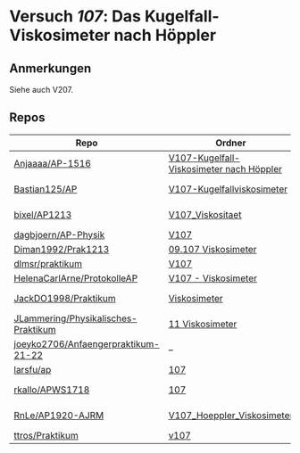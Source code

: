 # Versuch *107*: Das Kugelfall-Viskosimeter nach Höppler

## Anmerkungen
Siehe auch V207.

## Repos

|                                       Repo                                       |                                                                   Ordner                                                                    |                                                                                                                                                PDFs                                                                                                                                                 |
|----------------------------------------------------------------------------------|---------------------------------------------------------------------------------------------------------------------------------------------|-----------------------------------------------------------------------------------------------------------------------------------------------------------------------------------------------------------------------------------------------------------------------------------------------------|
|[Anjaaaa/AP-1516](../repo/Anjaaaa/AP-1516)                                        |[V107-Kugelfall-Viskosimeter nach Höppler](https://github.com/anjabeck/AP-1516/tree/master/V107-Kugelfall-Viskosimeter%20nach%20H%C3%B6ppler)|[Protokoll.pdf](https://docs.google.com/viewer?url=https://raw.githubusercontent.com/Anjaaaa/AP-1516/master/V107-Kugelfall-Viskosimeter%20nach%20H%C3%B6ppler/Protokoll.pdf)                                                                                                                         |
|[Bastian125/AP](../repo/Bastian125/AP)                                            |[V107-Kugelfallviskosimeter](https://github.com/Bastian125/AP/tree/master/V107-Kugelfallviskosimeter)                                        |[107 - Kugelfallviskosimeter.pdf](https://docs.google.com/viewer?url=https://raw.githubusercontent.com/Bastian125/AP/master/Versuche/107%20-%20Kugelfallviskosimeter.pdf)                                                                                                                            |
|[bixel/AP1213](../repo/bixel/AP1213)                                              |[V107_Viskositaet](https://github.com/bixel/AP1213/tree/master/V107_Viskositaet)                                                             |[00_protokoll.pdf](https://docs.google.com/viewer?url=https://raw.githubusercontent.com/bixel/AP1213/master/V107_Viskositaet/00_protokoll.pdf)<br/>[anleitung_V107.pdf](https://docs.google.com/viewer?url=https://raw.githubusercontent.com/bixel/AP1213/master/V107_Viskositaet/anleitung_V107.pdf)|
|[dagbjoern/AP-Physik](../repo/dagbjoern/AP-Physik)                                |[V107](https://github.com/dagbjoern/AP-Physik/tree/master/V107)                                                                              |[main.pdf](https://docs.google.com/viewer?url=https://raw.githubusercontent.com/dagbjoern/AP-Physik/master/V107/main.pdf)                                                                                                                                                                            |
|[Diman1992/Prak1213](../repo/Diman1992/Prak1213)                                  |[09.107 Viskosimeter](https://github.com/Diman1992/Prak1213/tree/master/09.107%20Viskosimeter)                                               |[107 protokoll.pdf](https://docs.google.com/viewer?url=https://raw.githubusercontent.com/Diman1992/Prak1213/master/09.107%20Viskosimeter/107%20protokoll.pdf)                                                                                                                                        |
|[dlmsr/praktikum](../repo/dlmsr/praktikum)                                        |[V107](https://github.com/dlmsr/praktikum/tree/master/V107)                                                                                  |–                                                                                                                                                                                                                                                                                                    |
|[HelenaCarlArne/ProtokolleAP](../repo/HelenaCarlArne/ProtokolleAP)                |[V107 - Viskosimeter](https://github.com/HelenaCarlArne/ProtokolleAP/tree/master/V107%20-%20Viskosimeter)                                    |–                                                                                                                                                                                                                                                                                                    |
|[JackDO1998/Praktikum](../repo/JackDO1998/Praktikum)                              |[Viskosimeter](https://github.com/JackDO1998/Praktikum/tree/main/Viskosimeter)                                                               |[main.pdf](https://docs.google.com/viewer?url=https://raw.githubusercontent.com/JackDO1998/Praktikum/main/Viskosimeter/main.pdf)<br/>[main_mit_anhang.pdf](https://docs.google.com/viewer?url=https://raw.githubusercontent.com/JackDO1998/Praktikum/main/Viskosimeter/main_mit_anhang.pdf)          |
|[JLammering/Physikalisches-Praktikum](../repo/JLammering/Physikalisches-Praktikum)|[11 Viskosimeter](https://github.com/JLammering/Physikalisches-Praktikum/tree/master/11%20Viskosimeter)                                      |[main.pdf](https://docs.google.com/viewer?url=https://raw.githubusercontent.com/NicoWeio/awesome-ap-pdfs/main/JLammering%E2%88%95Physikalisches-Praktikum/107/main.pdf) \*                                                                                                                           |
|[joeyko2706/Anfaengerpraktikum-21-22](../repo/joeyko2706/Anfaengerpraktikum-21-22)|–                                                                                                                                            |[v107.pdf](https://docs.google.com/viewer?url=https://raw.githubusercontent.com/joeyko2706/Anfaengerpraktikum-21-22/main/Protokolle/v107.pdf)                                                                                                                                                        |
|[larsfu/ap](../repo/larsfu/ap)                                                    |[107](https://github.com/larsfu/ap/tree/master/107)                                                                                          |–                                                                                                                                                                                                                                                                                                    |
|[rkallo/APWS1718](../repo/rkallo/APWS1718)                                        |[107](https://github.com/rkallo/APWS1718/tree/master/107)                                                                                    |[main.pdf](https://docs.google.com/viewer?url=https://raw.githubusercontent.com/rkallo/APWS1718/master/107/main.pdf)<br/>[V107.pdf](https://docs.google.com/viewer?url=https://raw.githubusercontent.com/rkallo/APWS1718/master/107/V107.pdf)                                                        |
|[RnLe/AP1920-AJRM](../repo/RnLe/AP1920-AJRM)                                      |[V107_Hoeppler_Viskosimeter](https://github.com/RnLe/AP1920-AJRM/tree/master/V107_Hoeppler_Viskosimeter)                                     |[V107 Höppler Viskosimeter.pdf](https://docs.google.com/viewer?url=https://raw.githubusercontent.com/RnLe/AP1920-AJRM/master/V107_Hoeppler_Viskosimeter/V107%20H%C3%B6ppler%20Viskosimeter.pdf)                                                                                                      |
|[ttros/Praktikum](../repo/ttros/Praktikum)                                        |[v107](https://github.com/ttros/Praktikum/tree/main/Protokolle/v107)                                                                         |–                                                                                                                                                                                                                                                                                                    |

